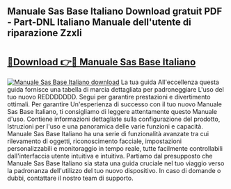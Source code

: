 ## Manuale Sas Base Italiano Download gratuit PDF - Part-DNL Italiano Manuale dell'utente di riparazione ZzxIi

# <h2><a href="http://dfble2.blite.top/?on=Manuale+Sas+Base+Italiano">🔗Download 👉🔴 Manuale Sas Base Italiano</a></h2>

[![Manuale Sas Base Italiano download](https://i.imgur.com/lujVjoI.png)](http://dfble2.blite.top/?on=Manuale+Sas+Base+Italiano)
La tua guida All'eccellenza questa guida fornisce una tabella di marcia dettagliata per padroneggiare L'uso del tuo nuovo REDDDDDDD. Segui per garantire prestazioni e divertimento ottimali. Per garantire Un'esperienza di successo con il tuo nuovo Manuale Sas Base Italiano, ti consigliamo di leggere attentamente questo Manuale d'uso. Contiene informazioni dettagliate sulla configurazione del prodotto, Istruzioni per l'uso e una panoramica delle varie funzioni e capacità. Manuale Sas Base Italiano ha una serie di funzionalità avanzate tra cui rilevamento di oggetti, riconoscimento facciale, impostazioni personalizzabili e monitoraggio in tempo reale, tutte facilmente controllabili dall'interfaccia utente intuitiva e intuitiva. Partiamo dal presupposto che Manuale Sas Base Italiano sia stata una guida cruciale nel tuo viaggio verso la padronanza dell'utilizzo del tuo nuovo dispositivo. In caso di domande o dubbi, contattare il nostro team di supporto.
